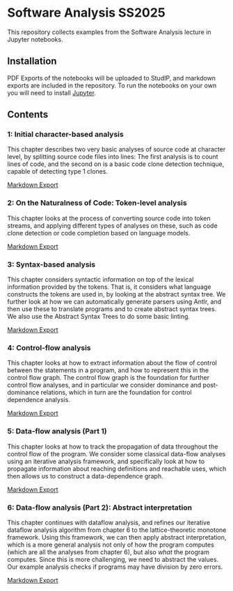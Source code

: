 # Software Analysis SS2025

This repository collects examples from the Software Analysis lecture in
Jupyter notebooks. 

## Installation

PDF Exports of the notebooks will be uploaded to StudIP, and markdown
exports are included in the repository. To run the notebooks on your own you
will need to install [Jupyter](https://jupyter.org/install).

## Contents

### 1: Initial character-based analysis

This chapter describes two very basic analyses of source code at character
level, by splitting source code files into lines: The first analysis is to
count lines of code, and the second on is a basic code clone detection
technique, capable of detecting type 1 clones.

[Markdown Export](rendered/1%20Analysis%20Basics.md)


### 2: On the Naturalness of Code: Token-level analysis

This chapter looks at the process of converting source code into token streams,
and applying different types of analyses on these, such as code clone detection
or code completion based on language models.

[Markdown Export](rendered/2%20Naturalness%20of%20Code.md)



### 3: Syntax-based analysis

This chapter considers syntactic information on top of the lexical
information provided by the tokens. That is, it considers what language
constructs the tokens are used in, by looking at the abstract syntax tree.
We further look at how we can automatically generate parsers using Antlr,
and then use these to translate programs and to create abstract syntax
trees. We also use the Abstract Syntax Trees to do some basic linting.

[Markdown Export](rendered/3%20Syntax-based%20Analysis.md)


### 4: Control-flow analysis

This chapter looks at how to extract information about the flow of control
between the statements in a program, and how to represent this in the
control flow graph. The control flow graph is the foundation for further
control flow analyses, and in particular we consider dominance and
post-dominance relations, which in turn are the foundation for control
dependence analysis.

[Markdown Export](rendered/4%20Controlflow_Analysis.md)


### 5: Data-flow analysis (Part 1)

This chapter looks at how to track the propagation of data throughout the
control flow of the program. We consider some classical data-flow analyses
using an iterative analysis framework, and specifically look at how to
propagate information about reaching definitions and reachable uses, which
then allows us to construct a data-dependence graph.

[Markdown Export](rendered/5%20Dataflow%20Analysis.md)


### 6: Data-flow analysis (Part 2): Abstract interpretation

This chapter continues with dataflow analysis, and refines our iterative
dataflow analysis algorithm from chapter 6 to the lattice-theoretic monotone
framework. Using this framework, we can then apply abstract interpretation,
which is a more general analysis not only of how the program computes (which
are all the analyses from chapter 6), but also _what_ the program computes.
Since this is more challenging, we need to abstract the values. Our example
analysis checks if programs may have division by zero errors.

[Markdown Export](rendered/6%20Abstract%20Interpretation.md)
